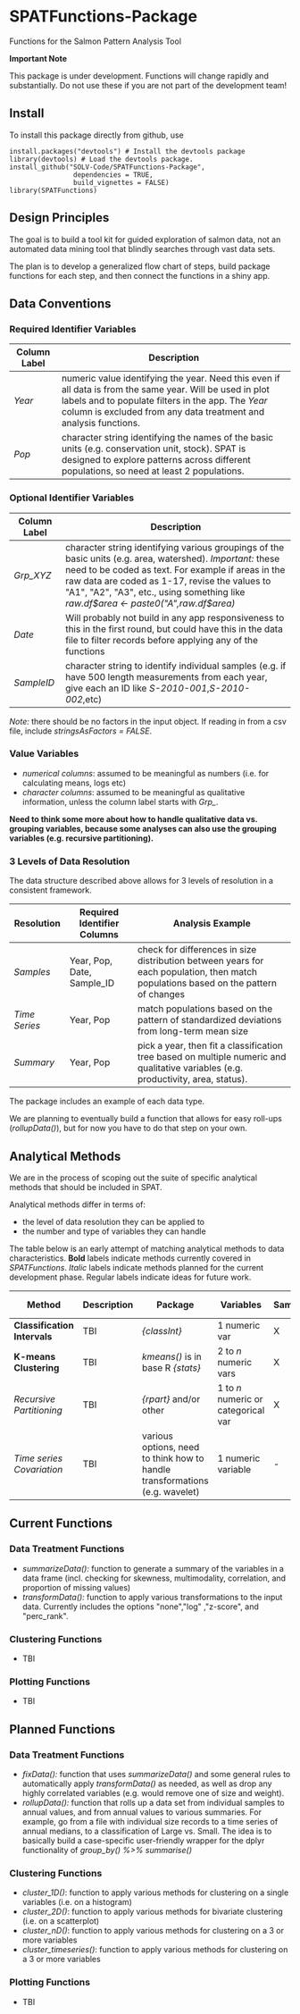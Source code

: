 # SPATFunctions-Package
Functions for the Salmon Pattern Analysis Tool

**Important Note**

This package is under development. Functions will change rapidly and substantially.
Do not use these if you are not part of the development team!


## Install

To install this package directly from github, use

```
install.packages("devtools") # Install the devtools package
library(devtools) # Load the devtools package.
install_github("SOLV-Code/SPATFunctions-Package", 
				dependencies = TRUE,
                build_vignettes = FALSE)
library(SPATFunctions)				
```

## Design Principles

The goal is to build a tool kit for guided exploration of salmon data, not an automated data mining tool that blindly searches through vast data sets.

The plan is to develop a generalized flow chart of steps, build package functions for each step, and then connect the functions in a shiny app.


## Data Conventions


### Required Identifier Variables

Column Label | Description
-- | --
*Year* | numeric value identifying the year. Need this even if all data is from the same year. Will be used in plot labels and to populate filters in the app. The *Year* column is excluded from  any data treatment and analysis functions.
*Pop* | character string identifying the names of the basic units (e.g. conservation unit, stock). SPAT is designed to explore patterns across different populations, so need at least 2 populations. 


### Optional Identifier Variables

Column Label | Description
-- | --
*Grp_XYZ* | character string identifying various groupings of the basic units (e.g. area, watershed). *Important:* these need to be coded as text. For example if areas in the raw data are coded as 1-17, revise the values to "A1", "A2", "A3", etc., using something like  *raw.df$area <- paste0("A",raw.df$area)*
*Date* | Will probably not build in any app responsiveness to this in the first round, but could have this in the data file to filter records before applying any of the functions 
*SampleID* | character string to identify individual samples (e.g. if have 500 length measurements from each year, give each an ID like *S-2010-001*,*S-2010-002*,etc)

*Note:* there should be no factors in the input object. If reading in from a csv file, include 
*stringsAsFactors = FALSE*. 

### Value Variables


* *numerical columns*: assumed to be meaningful as numbers (i.e. for calculating means, logs etc)
* *character columns*: assumed to be meaningful as qualitative information, unless the column label starts with *Grp_*. 

**Need to think some more about how to handle qualitative data vs. grouping variables, because some analyses can also use the grouping variables (e.g. recursive partitioning).**

### 3 Levels of Data Resolution

The data structure described above allows for 3 levels of resolution in a consistent framework. 


Resolution  | Required Identifier Columns |   Analysis Example
-- | -- | --
*Samples* |  Year, Pop, Date, Sample_ID  |  check for differences in size distribution between years for each population, then match populations based on the pattern of changes
*Time Series* | Year, Pop  |  match populations based on the pattern of standardized deviations from long-term mean size
*Summary*  |   Year, Pop  |  pick a year, then fit a classification tree based on multiple numeric and qualitative variables (e.g. productivity, area, status).

The package includes an example of each data type. 

We are planning to eventually build a function that allows for easy roll-ups (*rollupData()*), but for now you have to do that step on your own.


## Analytical Methods

We are in the process of scoping out the suite of specific analytical methods that should be included in SPAT. 

Analytical methods differ in terms of:

- the level of data resolution they can be applied to
- the number and type of variables they can handle

The table below is an early attempt of matching analytical methods to data characteristics. **Bold** labels indicate methods currently covered in *SPATFunctions*. *Italic* labels indicate methods planned for the current development phase. Regular labels indicate ideas for future work.

**Method** | **Description** | **Package** | **Variables**  | **Samples** | **Time Series** | **Summaries**
-- | -- | -- | -- | -- | --  | -- 
**Classification Intervals** | TBI | *{classInt}* |  1 numeric var |  X | X | X
**K-means Clustering** | TBI | *kmeans()* is in base R *{stats}* |  2 to *n*  numeric vars |  X | X | X
*Recursive Partitioning*| TBI | *{rpart}*  and/or other |  1 to *n* numeric or categorical var |  X | X | X
*Time series Covariation* | TBI | various options, need to think how to handle transformations (e.g. wavelet) | 1 numeric variable  | - | X | -













## Current Functions

### Data Treatment Functions
* *summarizeData():* function to generate a summary of the variables in a data frame (incl. checking for skewness, multimodality, correlation, and proportion of missing values)
* *transformData():* function to apply various transformations to the input data. Currently includes
 the options "none","log" ,"z-score", and "perc_rank".

### Clustering Functions

* TBI

### Plotting Functions

* TBI

## Planned Functions

### Data Treatment Functions

* *fixData():* function that uses *summarizeData()* and some general rules to automatically apply *transformData()* as needed, as well as drop any highly correlated variables (e.g. would remove one of size and weight).
* *rollupData():* function that rolls up a data set from individual samples to annual values, and from annual values to various summaries. For example, go from a file with individual size records to a time series of annual medians, to a classification of Large vs. Small. The idea is to basically build a case-specific user-friendly wrapper for the dplyr functionality of *group_by() %>% summarise()*

### Clustering Functions

* *cluster_1D()*: function to apply various methods for clustering on a single variables (i.e. on a histogram)
* *cluster_2D()*: function to apply various methods for bivariate clustering (i.e. on a scatterplot)
* *cluster_nD()*: function to apply various methods for clustering on a 3 or more variables
* *cluster_timeseries()*: function to apply various methods for clustering on a 3 or more variables

### Plotting Functions

* TBI







